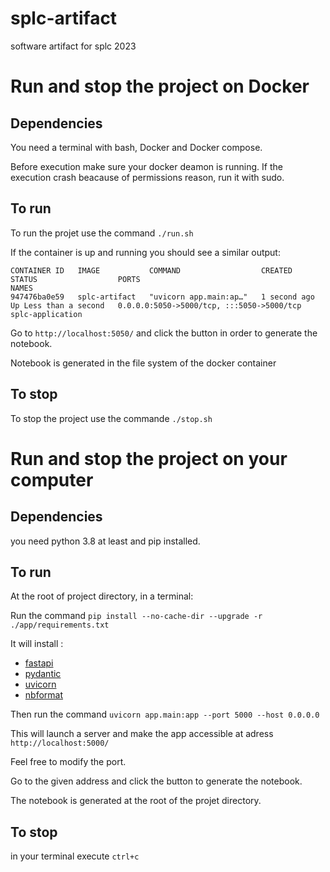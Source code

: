 # splc-artifact

software artifact for splc 2023

# Run and stop the project on Docker

## Dependencies

You need a terminal with bash, Docker and Docker compose.

Before execution make sure your docker deamon is running.
If the execution crash beacause of permissions reason, run it with sudo.

## To run

To run the projet use the command `./run.sh`

If the container is up and running you should see a similar output:

```
CONTAINER ID   IMAGE           COMMAND                  CREATED        STATUS                  PORTS                                       NAMES
947476ba0e59   splc-artifact   "uvicorn app.main:ap…"   1 second ago   Up Less than a second   0.0.0.0:5050->5000/tcp, :::5050->5000/tcp   splc-application
```

Go to `http://localhost:5050/` and click the button in order to generate the notebook.

Notebook is generated in the file system of the docker container

## To stop

To stop the project use the commande `./stop.sh`

# Run and stop the project on your computer

## Dependencies

you need python 3.8 at least and pip installed.

## To run

At the root of project directory, in a terminal:

Run the command `pip install --no-cache-dir --upgrade -r ./app/requirements.txt`

It will install :

- [fastapi](https://fastapi.tiangolo.com/)
- [pydantic](https://docs.pydantic.dev/)
- [uvicorn](https://www.uvicorn.org/)
- [nbformat](https://github.com/jupyter/nbformat)

Then run the command `uvicorn app.main:app --port 5000 --host 0.0.0.0`

This will launch a server and make the app accessible at adress `http://localhost:5000/`

Feel free to modify the port.

Go to the given address and click the button to generate the notebook.

The notebook is generated at the root of the projet directory.

## To stop

in your terminal execute `ctrl+c`
